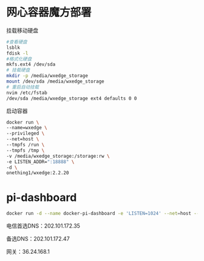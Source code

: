 # 网心容器魔方部署

挂载移动硬盘

```bash
#查看硬盘
lsblk
fdisk -l
#格式化硬盘
mkfs.ext4 /dev/sda
# 挂载硬盘
mkdir -p /media/wxedge_storage
mount /dev/sda /media/wxedge_storage
# 重启自动挂载
nvim /etc/fstab
/dev/sda /media/wxedge_storage ext4 defaults 0 0
```

启动容器
```bash
docker run \
--name=wxedge \
--privileged \
--net=host \
--tmpfs /run \
--tmpfs /tmp \
-v /media/wxedge_storage:/storage:rw \
-e LISTEN_ADDR=":18888" \
-d \
onething1/wxedge:2.2.20
```
# pi-dashboard

```bash
docker run -d --name docker-pi-dashboard -e 'LISTEN=1024' --net=host --restart=always ecat/docker-pi-dashboard
```

电信首选DNS：202.101.172.35

备选DNS：202.101.172.47

网关：36.24.168.1
